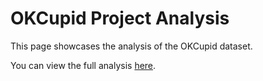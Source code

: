 # OKCupid Project Analysis

This page showcases the analysis of the OKCupid dataset.

You can view the full analysis [here](okCupidAnalysis.html).
